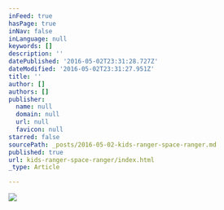 ```yaml
---
inFeed: true
hasPage: true
inNav: false
inLanguage: null
keywords: []
description: ''
datePublished: '2016-05-02T23:31:28.727Z'
dateModified: '2016-05-02T23:31:27.951Z'
title: ''
author: []
authors: []
publisher:
  name: null
  domain: null
  url: null
  favicon: null
starred: false
sourcePath: _posts/2016-05-02-kids-ranger-space-ranger.md
published: true
url: kids-ranger-space-ranger/index.html
_type: Article

---
```

![](https://the-grid-user-content.s3-us-west-2.amazonaws.com/8da02d4f-796c-4066-88fb-e22b911627d0.jpg)